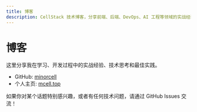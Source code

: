 ```yaml
---
title: 博客
description: CellStack 技术博客，分享前端、后端、DevOps、AI 工程等领域的实战经验和最佳实践
---
```


# 博客

这里分享我在学习、开发过程中的实战经验、技术思考和最佳实践。

- GitHub: [minorcell](https://github.com/minorcell)
- 个人主页: [mcell.top](https://mcell.top)

如果你对某个话题特别感兴趣，或者有任何技术问题，请通过 GitHub Issues 交流！

